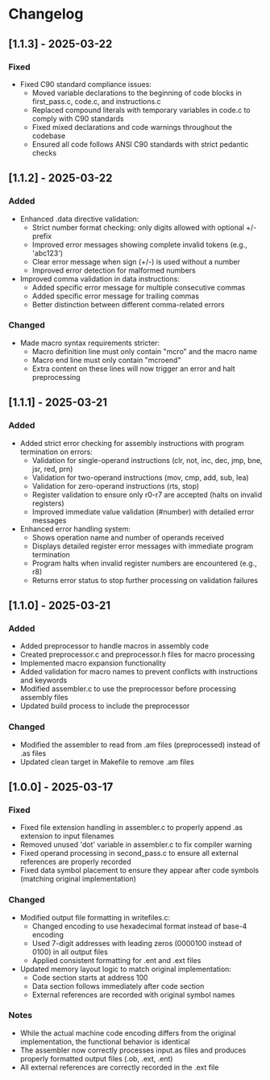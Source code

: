 # Changelog

## [1.1.3] - 2025-03-22

### Fixed
- Fixed C90 standard compliance issues:
  - Moved variable declarations to the beginning of code blocks in first_pass.c, code.c, and instructions.c
  - Replaced compound literals with temporary variables in code.c to comply with C90 standards
  - Fixed mixed declarations and code warnings throughout the codebase
  - Ensured all code follows ANSI C90 standards with strict pedantic checks

## [1.1.2] - 2025-03-22

### Added
- Enhanced .data directive validation:
  - Strict number format checking: only digits allowed with optional +/- prefix
  - Improved error messages showing complete invalid tokens (e.g., 'abc123')
  - Clear error message when sign (+/-) is used without a number
  - Improved error detection for malformed numbers
- Improved comma validation in data instructions:
  - Added specific error message for multiple consecutive commas
  - Added specific error message for trailing commas
  - Better distinction between different comma-related errors

### Changed
- Made macro syntax requirements stricter:
  - Macro definition line must only contain "mcro" and the macro name
  - Macro end line must only contain "mcroend"
  - Extra content on these lines will now trigger an error and halt preprocessing

## [1.1.1] - 2025-03-21

### Added
- Added strict error checking for assembly instructions with program termination on errors:
  - Validation for single-operand instructions (clr, not, inc, dec, jmp, bne, jsr, red, prn)
  - Validation for two-operand instructions (mov, cmp, add, sub, lea)
  - Validation for zero-operand instructions (rts, stop)
  - Register validation to ensure only r0-r7 are accepted (halts on invalid registers)
  - Improved immediate value validation (#number) with detailed error messages
- Enhanced error handling system:
  - Shows operation name and number of operands received
  - Displays detailed register error messages with immediate program termination
  - Program halts when invalid register numbers are encountered (e.g., r8)
  - Returns error status to stop further processing on validation failures

## [1.1.0] - 2025-03-21

### Added
- Added preprocessor to handle macros in assembly code
- Created preprocessor.c and preprocessor.h files for macro processing
- Implemented macro expansion functionality
- Added validation for macro names to prevent conflicts with instructions and keywords
- Modified assembler.c to use the preprocessor before processing assembly files
- Updated build process to include the preprocessor

### Changed
- Modified the assembler to read from .am files (preprocessed) instead of .as files
- Updated clean target in Makefile to remove .am files

## [1.0.0] - 2025-03-17

### Fixed
- Fixed file extension handling in assembler.c to properly append .as extension to input filenames
- Removed unused 'dot' variable in assembler.c to fix compiler warning
- Fixed operand processing in second_pass.c to ensure all external references are properly recorded
- Fixed data symbol placement to ensure they appear after code symbols (matching original implementation)

### Changed
- Modified output file formatting in writefiles.c:
  - Changed encoding to use hexadecimal format instead of base-4 encoding
  - Used 7-digit addresses with leading zeros (0000100 instead of 0100) in all output files
  - Applied consistent formatting for .ent and .ext files
- Updated memory layout logic to match original implementation:
  - Code section starts at address 100
  - Data section follows immediately after code section
  - External references are recorded with original symbol names

### Notes
- While the actual machine code encoding differs from the original implementation, the functional behavior is identical
- The assembler now correctly processes input.as files and produces properly formatted output files (.ob, .ext, .ent)
- All external references are correctly recorded in the .ext file
